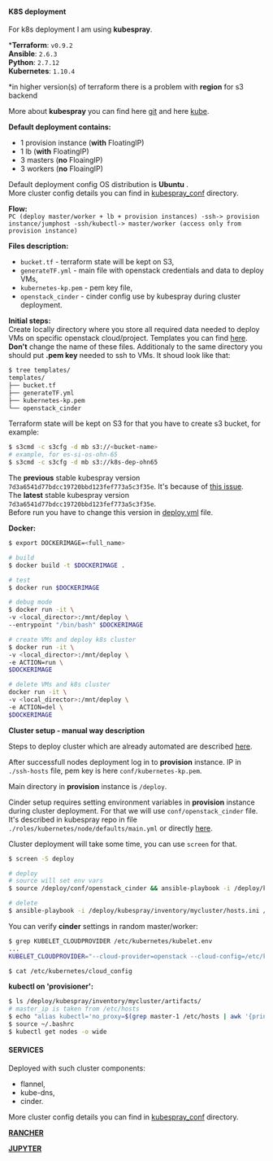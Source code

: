 #### K8S deployment

For k8s deployment I am using **kubespray**.  

\***Terraform**: `v0.9.2`  
**Ansible**: `2.6.3`  
**Python**: `2.7.12`  
**Kubernetes**: `1.10.4`  

\*in higher version(s) of terraform there is a problem with **region** for s3 backend

More about **kubespray** you can find here [git](https://github.com/kubernetes-incubator/kubespray) and here [kube](https://kubernetes.io/docs/getting-started-guides/kubespray/).  

**Default deployment contains:**  
- 1 provision instance (**with** FloatingIP)
- 1 lb (**with** FloatingIP)
- 3 masters (**no** FloaingIP)
- 3 workers (**no** FloaingIP)

Default deployment config OS distribution is **Ubuntu** .  
More cluster config details you can find in [kubespray_conf](kubespray_conf/) directory.

**Flow:**  
`PC (deploy master/worker + lb + provision instances) -ssh-> provision instance/jumphost -ssh/kubectl-> master/worker (access only from provision instance)`  

**Files description:**  
- `bucket.tf` - terraform state will be kept on S3,
- `generateTF.yml` - main file with openstack credentials and data to deploy VMs,
- `kubernetes-kp.pem` - pem key file,
- `openstack_cinder` - cinder config use by kubespray during cluster deployment.
  
**Initial steps:**  
Create locally directory where you store all required data needed to deploy VMs on specific openstack cloud/project. Templates you can find [here](./templates/). **Don't** change the name of these files. Additionaly to the same directory you should put **.pem key** needed to ssh to VMs. It shoud look like that:  
```sh
$ tree templates/
templates/
├── bucket.tf
├── generateTF.yml
├── kubernetes-kp.pem
└── openstack_cinder
```

Terraform state will be kept on S3 for that you have to create s3 bucket, for example:
```sh
$ s3cmd -c s3cfg -d mb s3://<bucket-name>
# example, for es-si-os-ohn-65
$ s3cmd -c s3cfg -d mb s3://k8s-dep-ohn65
```

The **previous** stable kubespray version `7d3a6541d77bdcc19720bbd123fef773a5c3f35e`. It's because of [this issue](https://github.com/kubernetes-incubator/kubespray/issues/3082).  
The **latest** stable kubespray version `7d3a6541d77bdcc19720bbd123fef773a5c3f35e`.   
Before run you have to change this version in [deploy.yml](scripts/deploy.yml) file.  

**Docker:**  
```sh
$ export DOCKERIMAGE=<full_name>

# build
$ docker build -t $DOCKERIMAGE .

# test
$ docker run $DOCKERIMAGE

# debug mode
$ docker run -it \
-v <local_director>:/mnt/deploy \
--entrypoint "/bin/bash" $DOCKERIMAGE

# create VMs and deploy k8s cluster
$ docker run -it \
-v <local_director>:/mnt/deploy \
-e ACTION=run \
$DOCKERIMAGE

# delete VMs and k8s cluster
docker run -it \
-v <local_director>:/mnt/deploy \
-e ACTION=del \
$DOCKERIMAGE
```

**Cluster setup - manual way description**  

Steps to deploy cluster which are already automated are described [here](https://github.com/kubernetes-incubator/kubespray/blob/master/docs/getting-started.md).  

After successfull nodes deployment log in to **provision** instance. IP in `./ssh-hosts` file, pem key is here `conf/kubernetes-kp.pem`.  

Main directory in **provision** instance is `/deploy`.  

Cinder setup requires setting environment variables in **provision** instance during cluster deployment. For that we will use `conf/openstack_cinder` file. It's described in kubespray repo in file `./roles/kubernetes/node/defaults/main.yml` or directly [here](https://github.com/kubernetes-incubator/kubespray/blob/master/roles/kubernetes/node/defaults/main.yml).  

Cluster deployment will take some time, you can use `screen` for that. 

```sh
$ screen -S deploy

# deploy
# source will set env vars
$ source /deploy/conf/openstack_cinder && ansible-playbook -i /deploy/kubespray/inventory/mycluster/hosts.ini /deploy/kubespray/cluster.yml -vv | tee /deploy/ansible.log

# delete
$ ansible-playbook -i /deploy/kubespray/inventory/mycluster/hosts.ini /deploy/kubespray/remove-node.yml
```

You can verify **cinder** settings in random master/worker:  
```sh
$ grep KUBELET_CLOUDPROVIDER /etc/kubernetes/kubelet.env
...
KUBELET_CLOUDPROVIDER="--cloud-provider=openstack --cloud-config=/etc/kubernetes/cloud_config"

$ cat /etc/kubernetes/cloud_config
```

**kubectl on 'provisioner':**

```sh
$ ls /deploy/kubespray/inventory/mycluster/artifacts/
# master_ip is taken from /etc/hosts
$ echo "alias kubectl='no_proxy=$(grep master-1 /etc/hosts | awk '{print $1}') /deploy/kubespray/inventory/mycluster/artifacts/kubectl --kubeconfig /deploy/kubespray/inventory/mycluster/artifacts/admin.conf'" >> ~/.bashrc
$ source ~/.bashrc
$ kubectl get nodes -o wide
```

#### SERVICES

Deployed with such cluster components:
- flannel,
- kube-dns,
- cinder. 

More cluster config details you can find in [kubespray_conf](kubespray_conf/) directory.

[**RANCHER**](./conf/rancher)

[**JUPYTER**](./examples/jupyter)
